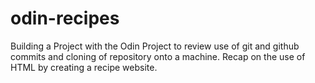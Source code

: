 # odin-recipes
Building a Project with the Odin Project to review use of git and github commits and cloning of repository onto a machine. Recap on the use of HTML by creating a recipe website.
